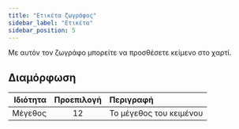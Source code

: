 ```yaml
---
title: "Ετικέτα ζωγράφος"
sidebar_label: "Ετικέτα"
sidebar_position: 5
---
```



Με αυτόν τον ζωγράφο μπορείτε να προσθέσετε κείμενο στο χαρτί.

## Διαμόρφωση

| Ιδιότητα | Προεπιλογή | Περιγραφή               |
| --------:|:----------:|:----------------------- |
|  Μέγεθος |     12     | Το μέγεθος του κειμένου |
